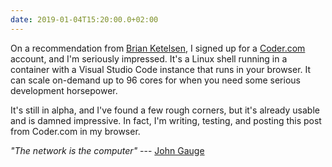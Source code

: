 ```yaml
---
date: 2019-01-04T15:20:00.0+02:00
---
```


On a recommendation from [Brian Ketelsen](https://www.brianketelsen.com), I signed up for a [Coder.com](https://coder.com/) account, and I'm seriously impressed. It's a Linux shell running in a container with a Visual Studio Code instance that runs in your browser. It can scale on-demand up to 96 cores for when you need some serious development horsepower.

It's still in alpha, and I've found a few rough corners, but it's already usable and is damned impressive. In fact, I'm writing, testing, and posting this post from Coder.com in my browser.

_"The network is the computer"_ --- [John Gauge](https://en.wikipedia.org/wiki/John_Gage)
